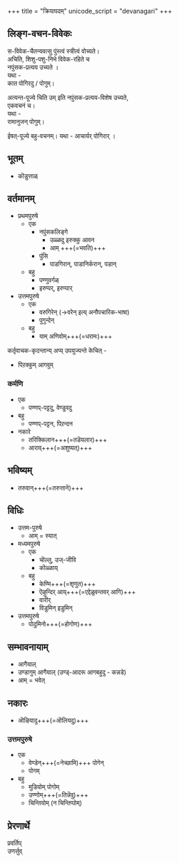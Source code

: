 +++
title = "क्रियापदम्"
unicode_script = "devanagari"
+++

## लिङ्ग-वचन-विवेकः
स-विवेक-चैतन्यवत्सु पुंस्त्वं स्त्रीत्वं वोच्यते।  
अचिति, शिशु-पशु-निभे विवेक-रहिते च  
नपुंसक-प्रत्यय उच्यते ।  
यथा -  
कात पोगिरदु / पोगुम्।   

अत्यन्त-पूज्ये चिति उम् इति नपुंसक-प्रत्यय-विशेष उच्यते,  
एकवचनं च।  
यथा  -  
रामानुजन् पोगुम्। 


ईषत्-पूज्ये बहु-वचनम्। 
यथा - आचार्यर् पोगिरार् ।

## भूतम्
- कॊडुत्ताळ्

## वर्तमानम्
- प्रथमपुरुषे
  - एक
    - नपुंसकलिङ्गे
      - उळ्ळदु इरुक्कु आवन 
      - आम् +++(=भवति)+++
    - पुंसि
      - पाडगिरान्, पाडानिर्करान्, पडान्
  - बहु
    - पण्णुवर्गळ्
    - इरुप्पर्, इरुप्पार्
- उत्तमपुरुषे
  - एक
    - वरुगिरेन् (→वरेन् इत्य् अनौपचारिक-भाषा)
    - पुगुन्देन्
  - बहु
    - याम् अणिवोम्+++(=धरामः)+++

कर्तृवाचक-कृदन्तान्य् अप्य् उपयुज्यन्ते केचित् - 

- पिऱक्कुम् आगवुम् 


### कर्मणि
- एक
  - पण्णप्-पट्टदु, वेण्डुवदु
- बहु
  - पण्णप्-पट्टन, पिऱन्दन
- नकारे
  - तरिक्किलान+++(=तडॆयलार)+++
  - आराव्+++(=अशुष्यत्)+++
  

## भविष्यम्
- तरुवान्+++(=तरुत्तानॆ)+++

## विधिः
- उत्तम-पुरुषे
  - आम् = स्यात्
- मध्यमपुरुषे
  - एक
    - चॊल्लु, उज्-जीवि
    - कॊळ्ळाय्
  - बहु
    - केण्मि+++(=शृणुत)+++
    - ऎऴुन्दिर् आय्+++(=एद्देळुवन्तवर् आगि)+++
    - वारीर्
    - विडुमिन् इडुमिन्
- उत्तमपुरुषे
  - पोदुमिनो+++(=होगोण)+++

## सम्भावनायाम्
- आगैयाल्
- उण्डागुम् आगैयाल् (उण्ड्-आदरू आगबहुदु - कन्नडे)
- आम् = भवेत्

## नकारः
- ऒऴियादु+++(=ऒलियदु)+++

### उत्तमपुरुषे
- एक 
  - वेण्डेन्+++(=नेच्छामि)+++ पोगेन्
  - पोगम्
- बहु
  - मुडियोम् पोगोम् 
  - उण्णोम्+++(=तिन्नॆवु)+++
  - चिन्तियोम् (न चिन्तिप्पोम्)

## प्रेरणार्थे
प्रवर्तिप्  
उणर्त्तुव्